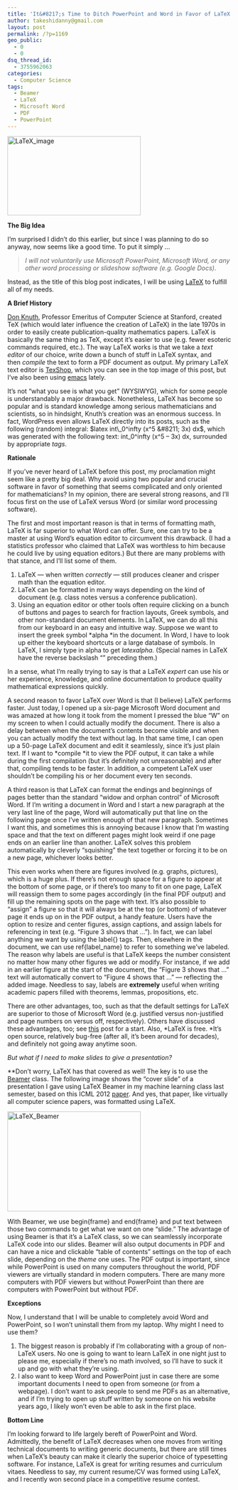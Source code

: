 ```yaml
---
title: 'It&#8217;s Time to Ditch PowerPoint and Word in Favor of LaTeX'
author: takeshidanny@gmail.com
layout: post
permalink: /?p=1169
geo_public:
  - 0
  - 0
dsq_thread_id:
  - 3755962063
categories:
  - Computer Science
tags:
  - Beamer
  - LaTeX
  - Microsoft Word
  - PDF
  - PowerPoint
---
```

[<img class="aligncenter size-medium wp-image-1172" alt="LaTeX_image" src="http://www.seitad.com/wp-content/uploads/2013/07/latex_image.png?w=300" width="300" height="178" />][1]

**The Big Idea**

I&#8217;m surprised I didn&#8217;t do this earlier, but since I was planning to do so anyway, now seems like a good time. To put it simply &#8230;

> *I will not voluntarily use Microsoft PowerPoint, Microsoft Word, or any other word processing or slideshow software (e.g. Google Docs)*.

Instead, as the title of this blog post indicates, I will be using [LaTeX][2] to fulfill all of my needs.

<!--more-->

**A Brief History**

[Don Knuth][3], Professor Emeritus of Computer Science at Stanford, created TeX (which would later influence the creation of LaTeX) in the late 1970s in order to easily create publication-quality mathematics papers. LaTeX is basically the same thing as TeX, except it&#8217;s easier to use (e.g. fewer esoteric commands required, etc.). The way LaTeX works is that we take a *text editor* of our choice, write down a bunch of stuff in LaTeX syntax, and then *compile* the text to form a PDF document as output. My primary LaTeX text editor is [TexShop][4], which you can see in the top image of this post, but I&#8217;ve also been using [emacs][5] lately.

It&#8217;s not &#8220;what you see is what you get&#8221; (WYSIWYG), which for some people is understandably a major drawback. Nonetheless, LaTeX has become so popular and is standard knowledge among serious mathematicians and scientists, so in hindsight, Knuth&#8217;s creation was an enormous success. In fact, WordPress even allows LaTeX directly into its posts, such as the following (random) integral: $latex int\_0^infty (x^5 &#8211; 3x) dx$, which was generated with the following text: int\_0^infty (x^5 &#8211; 3x) dx, surrounded by appropriate *tags*.

**Rationale**

If you&#8217;ve never heard of LaTeX before this post, my proclamation might seem like a pretty big deal. Why avoid using two popular and crucial software in favor of something that seems complicated and only oriented for mathematicians? In my opinion, there are several strong reasons, and I&#8217;ll focus first on the use of LaTeX versus Word (or similar word processing software).

The first and most important reason is that in terms of formatting math, LaTeX is far superior to what Word can offer. Sure, one can try to be a master at using Word&#8217;s equation editor to circumvent this drawback. (I had a statistics professor who claimed that LaTeX was worthless to him because he could live by using equation editors.) But there are many problems with that stance, and I&#8217;ll list some of them.

  1. LaTeX &#8212; when written *correctly* &#8212; still produces cleaner and crisper math than the equation editor.
  2. LaTeX can be formatted in many ways depending on the kind of document (e.g. class notes versus a conference publication).
  3. Using an equation editor or other tools often require clicking on a bunch of buttons and pages to search for fraction layouts, Greek symbols, and other non-standard document elements. In LaTeX, we can do all this from our keyboard in an easy and intuitive way. Suppose we want to insert the greek symbol *alpha *in the document. In Word, I have to look up either the keyboard shortcuts or a large database of symbols. In LaTeX, I simply type in alpha to get $latex alpha$. (Special names in LaTeX have the reverse backslash &#8220;&#8221; preceding them.)

In a sense, what I&#8217;m really trying to say is that a LaTeX *expert* can use his or her experience, knowledge, and online documentation to produce quality mathematical expressions quickly.

A second reason to favor LaTeX over Word is that (I believe) LaTeX performs faster. Just today, I opened up a six-page Microsoft Word document and was amazed at how long it took from the moment I pressed the blue &#8220;W&#8221; on my screen to when I could actually modify the document. There is also a delay between when the document&#8217;s contents become visible and when you can actually modify the text without lag. In that same time, I can open up a 50-page LaTeX document and edit it seamlessly, since it&#8217;s just plain text. If I want to *compile *it to view the PDF output, it can take a while during the first compilation (but it&#8217;s definitely not unreasonable) and after that, compiling tends to be faster. In addition, a competent LaTeX user shouldn&#8217;t be compiling his or her document every ten seconds.

A third reason is that LaTeX can format the endings and beginnings of pages better than the standard &#8220;widow and orphan control&#8221; of Microsoft Word. If I&#8217;m writing a document in Word and I start a new paragraph at the very last line of the page, Word will automatically put that line on the following page once I&#8217;ve written enough of that new paragraph. Sometimes I want this, and sometimes this is annoying because I know that I&#8217;m wasting space and that the text on different pages might look weird if one page ends on an earlier line than another. LaTeX solves this problem automatically by cleverly &#8220;squishing&#8221; the text together or forcing it to be on a new page, whichever looks better.

This even works when there are figures involved (e.g. graphs, pictures), which is a huge plus. If there&#8217;s not enough space for a figure to appear at the bottom of some page, or if there&#8217;s too many to fit on one page, LaTeX will reassign them to some pages accordingly (in the final PDF output) and fill up the remaining spots on the page with text. It&#8217;s also possible to &#8220;assign&#8221; a figure so that it will always be at the top (or bottom) of whatever page it ends up on in the PDF output, a handy feature. Users have the option to resize and center figures, assign captions, and assign labels for referencing in text (e.g. &#8220;Figure 3 shows that &#8230;&#8221;). In fact, we can label anything we want by using the label{} tags. Then, elsewhere in the document, we can use ref{label_name} to refer to something we&#8217;ve labeled. The reason why labels are useful is that LaTeX keeps the number consistent no matter how many other figures we add or modify. For instance, if we add in an earlier figure at the start of the document, the &#8220;Figure 3 shows that &#8230;&#8221; text will automatically convert to &#8220;Figure 4 shows that &#8230;&#8221; &#8212; reflecting the added image. Needless to say, labels are **extremely** useful when writing academic papers filled with theorems, lemmas, propositions, etc.

There are other advantages, too, such as that the default settings for LaTeX are superior to those of Microsoft Word (e.g. justified versus non-justified and page numbers on versus off, respectively). Others have discussed these advantages, too; see [this][6] post for a start. Also, *LaTeX is free. *It&#8217;s open source, relatively bug-free (after all, it&#8217;s been around for decades), and definitely not going away anytime soon.

*But what if I need to make slides to give a presentation?*

**Don&#8217;t worry, LaTeX has that covered as well! The key is to use the [Beamer][7] class. The following image shows the &#8220;cover slide&#8221; of a presentation I gave using LaTeX Beamer in my machine learning class last semester, based on this ICML 2012 [paper][8]. And yes, that paper, like virtually all computer science papers, was formatted using LaTeX.

[<img class="aligncenter size-medium wp-image-1174" alt="LaTeX_Beamer" src="http://www.seitad.com/wp-content/uploads/2013/07/latex_beamer.png?w=300" width="300" height="225" />][9]

With Beamer, we use begin{frame} and end{frame} and put text between those two commands to get what we want on one &#8220;slide.&#8221; The advantage of using Beamer is that it&#8217;s a LaTeX class, so we can seamlessly incorporate LaTeX code into our slides. Beamer will also output documents in PDF and can have a nice and clickable &#8220;table of contents&#8221; settings on the top of each slide, depending on the *theme* one uses. The PDF output is important, since while PowerPoint is used on many computers throughout the world, PDF viewers are virtually standard in modern computers. There are many more computers with PDF viewers but without PowerPoint than there are computers with PowerPoint but without PDF.

**Exceptions**

Now, I understand that I will be unable to completely avoid Word and PowerPoint, so I won&#8217;t uninstall them from my laptop. Why might I need to use them?

  1. The biggest reason is probably if I&#8217;m collaborating with a group of non-LaTeX users. No one is going to want to learn LaTeX in one night just to please me, especially if there&#8217;s no math involved, so I&#8217;ll have to suck it up and go with what they&#8217;re using.
  2. I also want to keep Word and PowerPoint just in case there are some important documents I need to open from someone (or from a webpage). I don&#8217;t want to ask people to send me PDFs as an alternative, and if I&#8217;m trying to open up stuff written by someone on his website years ago, I likely won&#8217;t even be able to ask in the first place.

**Bottom Line**

I&#8217;m looking forward to life largely bereft of PowerPoint and Word. Admittedly, the benefit of LaTeX decreases when one moves from writing technical documents to writing generic documents, but there are still times when LaTeX&#8217;s beauty can make it clearly the superior choice of typesetting software. For instance, LaTeX is great for writing resumes and curriculum vitaes. Needless to say, my current resume/CV was formed using LaTeX, and I recently won second place in a competitive resume contest.

 [1]: http://www.seitad.com/wp-content/uploads/2013/07/latex_image.png
 [2]: http://www.latex-project.org/
 [3]: http://www-cs-faculty.stanford.edu/~uno/
 [4]: http://pages.uoregon.edu/koch/texshop/
 [5]: http://www.gnu.org/software/emacs/
 [6]: http://oestrem.com/thingstwice/2007/05/latex-vs-word-vs-writer/
 [7]: http://en.wikipedia.org/wiki/Beamer_(LaTeX)
 [8]: http://icml.cc/2012/papers/592.pdf
 [9]: http://www.seitad.com/wp-content/uploads/2013/07/latex_beamer.png